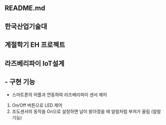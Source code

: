 ## README.md

## 한국산업기술대
## 계절학기 EH 프로젝트
## 라즈베리파이 IoT설계

## - 구현 기능
- 스마트폰의 어플과 연동하여 라즈베리파이 센서 제어
1. On/Off 버튼으로 LED 제어
2. 조도센서의 동작을 On으로 설정하면 날이 밝아졌을 때 알람처럼 부저가 울림 (알람기능)

